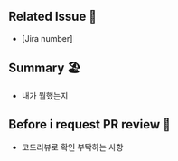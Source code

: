 ## Related Issue 🚨

- [Jira number]

## Summary 🏖️

- 내가 뭘했는지

## Before i request PR review 🐯

- 코드리뷰로 확인 부탁하는 사항
